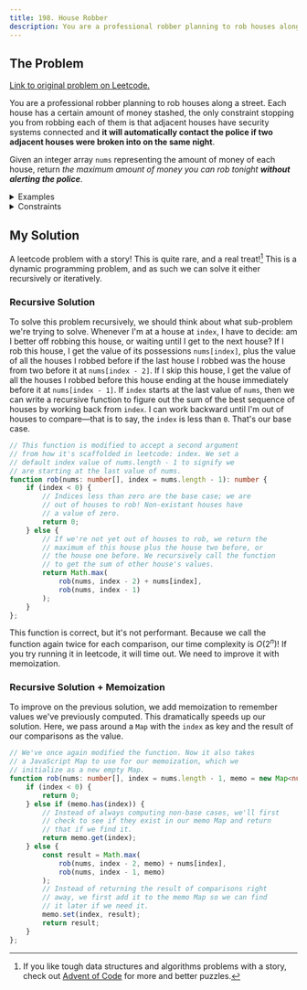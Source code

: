 ```yaml
---
title: 198. House Robber
description: You are a professional robber planning to rob houses along a street. Each house has a certain amount of money stashed, the only constraint stopping you from robbing each of them is that adjacent houses have security systems connected and it will automatically contact the police if two adjacent houses were broken into on the same night.
---
```


## The Problem

[Link to original problem on Leetcode.](https://leetcode.com/problems/house-robber/)

You are a professional robber planning to rob houses along a street. Each house has a certain amount of money stashed, the only constraint stopping you from robbing each of them is that adjacent houses have security systems connected and **it will automatically contact the police if two adjacent houses were broken into on the same night**.

Given an integer array `nums` representing the amount of money of each house, return _the maximum amount of money you can rob tonight **without alerting the police**_.

<details>
<summary>Examples</summary>

Example 1:

```
Input: nums = [1,2,3,1]
Output: 4
Explanation: Rob house 1 (money = 1) and then rob house 3 (money = 3).
Total amount you can rob = 1 + 3 = 4.
```

Example 2:

```
Input: nums = [2,7,9,3,1]
Output: 12
Explanation: Rob house 1 (money = 2), rob house 3 (money = 9) and rob house 5 (money = 1).
Total amount you can rob = 2 + 9 + 1 = 12.
```
</details>

<details>
<summary>Constraints</summary>


- `1 <= nums.length <= 100`
- `0 <= nums[i] <= 400`
</details>

## My Solution

A leetcode problem with a story! This is quite rare, and a real treat![^1] This is a dynamic programming problem, and as such we can solve it either recursively or iteratively.

### Recursive Solution

To solve this problem recursively, we should think about what sub-problem we're trying to solve. Whenever I'm at a house at `index`, I have to decide: am I better off robbing this house, or waiting until I get to the next house? If I rob this house, I get the value of its possessions `nums[index]`, plus the value of all the houses I robbed before if the last house I robbed was the house from two before it at `nums[index - 2]`. If I skip this house, I get the value of all the houses I robbed before this house ending at the house immediately before it at `nums[index - 1]`. If `index` starts at the last value of `nums`, then we can write a recursive function to figure out the sum of the best sequence of houses by working back from `index`. I can work backward until I'm out of houses to compare—that is to say, the `index` is less than `0`. That's our base case.

```typescript
// This function is modified to accept a second argument
// from how it's scaffolded in leetcode: index. We set a
// default index value of nums.length - 1 to signify we
// are starting at the last value of nums.
function rob(nums: number[], index = nums.length - 1): number {
	if (index < 0) {
		// Indices less than zero are the base case; we are
		// out of houses to rob! Non-existant houses have
		// a value of zero.
		return 0;
	} else {
		// If we're not yet out of houses to rob, we return the
		// maximum of this house plus the house two before, or
		// the house one before. We recursively call the function
		// to get the sum of other house's values.
		return Math.max(
			rob(nums, index - 2) + nums[index],
			rob(nums, index - 1)
		);
	}
};
```

This function is correct, but it's not performant. Because we call the function again twice for each comparison, our time complexity is $O(2^{n})$! If you try running it in leetcode, it will time out. We need to improve it with memoization.

### Recursive Solution + Memoization

To improve on the previous solution, we add memoization to remember values we've previously computed. This dramatically speeds up our solution. Here, we pass around a `Map` with the `index` as key and the result of our comparisons as the value.

```typescript
// We've once again modified the function. Now it also takes
// a JavaScript Map to use for our memoization, which we
// initialize as a new empty Map.
function rob(nums: number[], index = nums.length - 1, memo = new Map<number, number>()): number {
	if (index < 0) {
		return 0;
	} else if (memo.has(index)) {
		// Instead of always computing non-base cases, we'll first
		// check to see if they exist in our memo Map and return
		// that if we find it.
		return memo.get(index);
	} else {
		const result = Math.max(
			rob(nums, index - 2, memo) + nums[index],
			rob(nums, index - 1, memo)
		);
		// Instead of returning the result of comparisons right
		// away, we first add it to the memo Map so we can find
		// it later if we need it.
		memo.set(index, result);
		return result;
	}
};
```

[^1]: If you like tough data structures and algorithms problems with a story, check out [Advent of Code](https://adventofcode.com/) for more and better puzzles.